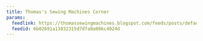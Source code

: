 ```yaml
---
title: Thomas's Sewing Machines Corner
params:
  feedlink: https://thomassewingmachines.blogspot.com/feeds/posts/default?alt=rss
  feedid: 6b02691a13832315d7dfa0a086c4924d
---
```

